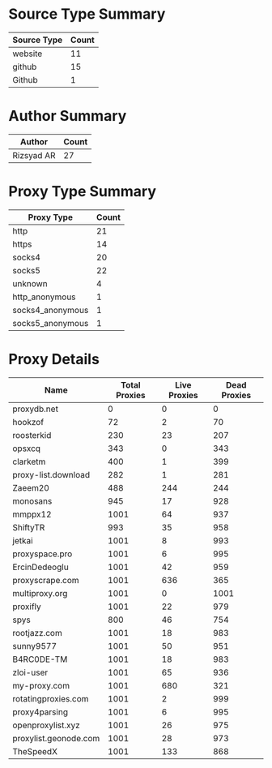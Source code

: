 # Source Type Summary

| Source Type | Count |
|-------------|-------|
| website | 11 |
| github | 15 |
| Github | 1 |


# Author Summary

| Author | Count |
|--------|-------|
| Rizsyad AR | 27 |


# Proxy Type Summary

| Proxy Type | Count |
|------------|-------|
| http | 21 |
| https | 14 |
| socks4 | 20 |
| socks5 | 22 |
| unknown | 4 |
| http_anonymous | 1 |
| socks4_anonymous | 1 |
| socks5_anonymous | 1 |


# Proxy Details

| Name | Total Proxies | Live Proxies | Dead Proxies |
|------|---------------|--------------|---------------|
| proxydb.net | 0 | 0 | 0 |
| hookzof | 72 | 2 | 70 |
| roosterkid | 230 | 23 | 207 |
| opsxcq | 343 | 0 | 343 |
| clarketm | 400 | 1 | 399 |
| proxy-list.download | 282 | 1 | 281 |
| Zaeem20 | 488 | 244 | 244 |
| monosans | 945 | 17 | 928 |
| mmppx12 | 1001 | 64 | 937 |
| ShiftyTR | 993 | 35 | 958 |
| jetkai | 1001 | 8 | 993 |
| proxyspace.pro | 1001 | 6 | 995 |
| ErcinDedeoglu | 1001 | 42 | 959 |
| proxyscrape.com | 1001 | 636 | 365 |
| multiproxy.org | 1001 | 0 | 1001 |
| proxifly | 1001 | 22 | 979 |
| spys | 800 | 46 | 754 |
| rootjazz.com | 1001 | 18 | 983 |
| sunny9577 | 1001 | 50 | 951 |
| B4RC0DE-TM | 1001 | 18 | 983 |
| zloi-user | 1001 | 65 | 936 |
| my-proxy.com | 1001 | 680 | 321 |
| rotatingproxies.com | 1001 | 2 | 999 |
| proxy4parsing | 1001 | 6 | 995 |
| openproxylist.xyz | 1001 | 26 | 975 |
| proxylist.geonode.com | 1001 | 28 | 973 |
| TheSpeedX | 1001 | 133 | 868 |
